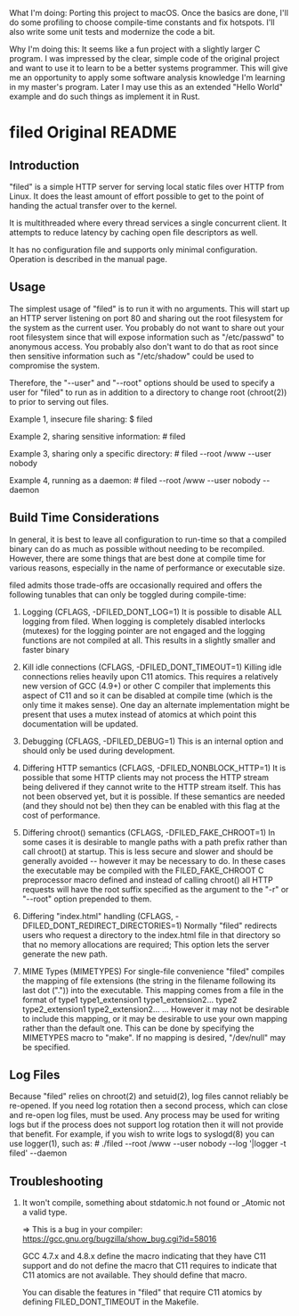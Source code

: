 What I'm doing:
Porting this project to macOS. Once the basics are done, I'll do some profiling to 
choose compile-time constants and fix hotspots. I'll also write some unit tests and
modernize the code a bit.

Why I'm doing this:
It seems like a fun project with a slightly larger C program. I was impressed by the 
clear, simple code of the original project and want to use it to learn to be a better
systems programmer. This will give me an opportunity to apply some software analysis
knowledge I'm learning in my master's program. Later I may use this as an extended 
"Hello World" example and do such things as implement it in Rust.


filed Original README
=====

Introduction
------------
"filed" is a simple HTTP server for serving local static files over HTTP from
Linux. It does the least amount of effort possible to get to the point of
handing the actual transfer over to the kernel.

It is multithreaded where every thread services a single concurrent client.
It attempts to reduce latency by caching open file descriptors as well.

It has no configuration file and supports only minimal configuration.
Operation is described in the manual page.

Usage
-----
The simplest usage of "filed" is to run it with no arguments.  This will start
up an HTTP server listening on port 80 and sharing out the root filesystem for
the system as the current user.  You probably do not want to share out your
root filesystem since that will expose information such as "/etc/passwd" to
anonymous access.  You probably also don't want to do that as root since then
sensitive information such as "/etc/shadow" could be used to compromise the
system.

Therefore, the "--user" and "--root" options should be used to specify a user
for "filed" to run as in addition to a directory to change root (chroot(2)) to
prior to serving out files.

Example 1, insecure file sharing:
	$ filed

Example 2, sharing sensitive information:
	# filed

Example 3, sharing only a specific directory:
	# filed --root /www --user nobody

Example 4, running as a daemon:
	# filed --root /www --user nobody --daemon

Build Time Considerations
-------------------------
In general, it is best to leave all configuration to run-time so that a
compiled binary can do as much as possible without needing to be recompiled.
However, there are some things that are best done at compile time for
various reasons, especially in the name of performance or executable size.

filed admits those trade-offs are occasionally required and offers the
following tunables that can only be toggled during compile-time:

   1. Logging (CFLAGS, -DFILED_DONT_LOG=1)
	It is possible to disable ALL logging from filed.  When logging is
	completely disabled interlocks (mutexes) for the logging pointer are
	not engaged and the logging functions are not compiled at all.
	This results in a slightly smaller and faster binary

   2. Kill idle connections (CFLAGS, -DFILED_DONT_TIMEOUT=1)
        Killing idle connections relies heavily upon C11 atomics.  This
        requires a relatively new version of GCC (4.9+) or other C compiler
        that implements this aspect of C11 and so it can be disabled at
        compile time (which is the only time it makes sense).  One day an
        alternate implementation might be present that uses a mutex instead
        of atomics at which point this documentation will be updated.

   3. Debugging (CFLAGS, -DFILED_DEBUG=1)
	This is an internal option and should only be used during development.

   4. Differing HTTP semantics (CFLAGS, -DFILED_NONBLOCK_HTTP=1)
	It is possible that some HTTP clients may not process the HTTP stream
	being delivered if they cannot write to the HTTP stream itself.  This
	has not been observed yet, but it is possible.  If these semantics are
	needed (and they should not be) then they can be enabled with this
	flag at the cost of performance.

   5. Differing chroot() semantics (CFLAGS, -DFILED_FAKE_CHROOT=1)
        In some cases it is desirable to mangle paths with a path prefix
        rather than call chroot() at startup.  This is less secure and slower
        and should be generally avoided -- however it may be necessary to do.
        In these cases the executable may be compiled with the
        FILED_FAKE_CHROOT C preprocessor macro defined and instead of calling
        chroot() all HTTP requests will have the root suffix specified as the
        argument to the "-r" or "--root" option prepended to them.

   6. Differing "index.html" handling (CFLAGS, -DFILED_DONT_REDIRECT_DIRECTORIES=1)
        Normally "filed" redirects users who request a directory to the
        index.html file in that directory so that no memory allocations are
        required;  This option lets the server generate the new path.

   7. MIME Types (MIMETYPES)
	For single-file convenience "filed" compiles the mapping of file
	extensions (the string in the filename following its last dot ("."))
	into the executable.  This mapping comes from a file in the format of
		type1   type1_extension1 type1_extension2...
		type2   type2_extension1 type2_extension2...
		...
	However it may not be desirable to include this mapping, or it may be
	desirable to use your own mapping rather than the default one.  This
	can be done by specifying the MIMETYPES macro to "make".  If no
	mapping is desired, "/dev/null" may be specified.

Log Files
---------
Because "filed" relies on chroot(2) and setuid(2), log files cannot reliably
be re-opened.  If you need log rotation then a second process, which can close
and re-open log files, must be used.  Any process may be used for writing logs
but if the process does not support log rotation then it will not provide that
benefit.  For example, if you wish to write logs to syslogd(8) you can use
logger(1), such as:
	# ./filed --root /www --user nobody --log '|logger -t filed' --daemon

Troubleshooting
---------------
   1. It won't compile, something about stdatomic.h not found or _Atomic not
      a valid type.

      => This is a bug in your compiler:
            https://gcc.gnu.org/bugzilla/show_bug.cgi?id=58016

         GCC 4.7.x and 4.8.x define the macro indicating that they have C11
         support and do not define the macro that C11 requires to indicate
         that C11 atomics are not available.  They should define that macro.

         You can disable the features in "filed" that require C11 atomics by
         defining FILED_DONT_TIMEOUT in the Makefile.
